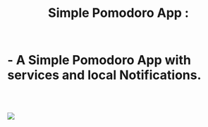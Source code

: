 <h1 align = "center" >Simple Pomodoro App : <h1/>
<br>
- A Simple Pomodoro App with services and local Notifications. 
<br> <br> <br>
<img src ="https://user-images.githubusercontent.com/54005330/224309110-d61e907b-aa0c-44e9-acd1-65150c73e14a.PNG"/>

